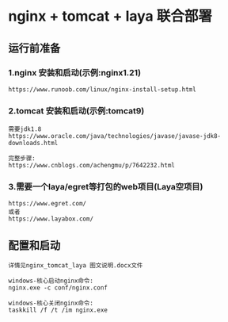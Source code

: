 # nginx + tomcat + laya 联合部署

## 运行前准备
### 1.nginx 安装和启动(示例:nginx1.21)
    https://www.runoob.com/linux/nginx-install-setup.html

### 2.tomcat 安装和启动(示例:tomcat9)
    需要jdk1.8
    https://www.oracle.com/java/technologies/javase/javase-jdk8-downloads.html

    完整步骤:
    https://www.cnblogs.com/achengmu/p/7642232.html

### 3.需要一个laya/egret等打包的web项目(Laya空项目)
    https://www.egret.com/
    或者
    https://www.layabox.com/

## 配置和启动
    详情见nginx_tomcat_laya 图文说明.docx文件

    windows-核心启动nginx命令:
    nginx.exe -c conf/nginx.conf

    windows-核心关闭nginx命令:
    taskkill /f /t /im nginx.exe